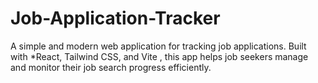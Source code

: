 # Job-Application-Tracker
A simple and modern web application for tracking job applications. Built with *React, Tailwind CSS, and  Vite , this app helps job seekers manage and monitor their job search progress efficiently.
